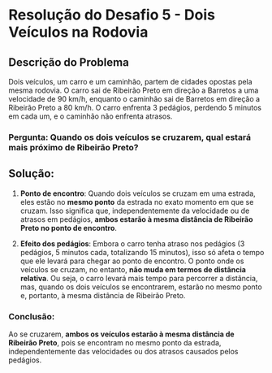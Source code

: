 # Resolução do Desafio 5 - Dois Veículos na Rodovia

## Descrição do Problema

Dois veículos, um carro e um caminhão, partem de cidades opostas pela mesma rodovia. O carro sai de Ribeirão Preto em direção a Barretos a uma velocidade de 90 km/h, enquanto o caminhão sai de Barretos em direção a Ribeirão Preto a 80 km/h.
O carro enfrenta 3 pedágios, perdendo 5 minutos em cada um, e o caminhão não enfrenta atrasos.

### Pergunta: Quando os dois veículos se cruzarem, qual estará mais próximo de Ribeirão Preto?

## Solução:

1. **Ponto de encontro**: Quando dois veículos se cruzam em uma estrada, eles estão no **mesmo ponto** da estrada no exato momento em que se cruzam. Isso significa que, independentemente da velocidade ou de atrasos em pedágios, **ambos estarão à mesma distância de Ribeirão Preto no ponto de encontro**.

2. **Efeito dos pedágios**: Embora o carro tenha atraso nos pedágios (3 pedágios, 5 minutos cada, totalizando 15 minutos), isso só afeta o tempo que ele levará para chegar ao ponto de encontro.
O ponto onde os veículos se cruzam, no entanto, **não muda em termos de distância relativa**.
Ou seja, o carro levará mais tempo para percorrer a distância, mas, quando os dois veículos se encontrarem, estarão no mesmo ponto e, portanto, à mesma distância de Ribeirão Preto.

### Conclusão:

Ao se cruzarem, **ambos os veículos estarão à mesma distância de Ribeirão Preto**, pois se encontram no mesmo ponto da estrada, independentemente das velocidades ou dos atrasos causados pelos pedágios.
